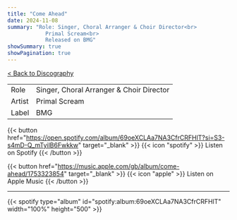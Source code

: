 ```yaml
---
title: "Come Ahead"
date: 2024-11-08
summary: "Role: Singer, Choral Arranger & Choir Director<br>
            Primal Scream<br>
            Released on BMG"
showSummary: true
showPagination: true
---
```

[< Back to Discography](/discography)

| | |
|-|-|
|Role|Singer, Choral Arranger & Choir Director|
|Artist|Primal Scream|
|Label|BMG|

{{< button href="https://open.spotify.com/album/69oeXCLAa7NA3CfrCRFHlT?si=S3-s4mD-Q_mTyilB6Fwkkw" target="_blank" >}}
{{< icon "spotify" >}} Listen on Spotify
{{< /button >}}

{{< button href="https://music.apple.com/gb/album/come-ahead/1753323854" target="_blank" >}}
{{< icon "apple" >}} Listen on Apple Music
{{< /button >}}

---

{{< spotify type="album" id="spotify:album:69oeXCLAa7NA3CfrCRFHlT" width="100%" height="500" >}}
